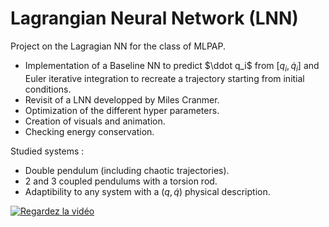 # Lagrangian Neural Network (LNN)

Project on the Lagragian NN for the class of MLPAP.

- Implementation of a Baseline NN to predict $\ddot q_i$ from $[q_i, \dot q_i]$ and Euler iterative integration to recreate a trajectory starting from initial conditions.
- Revisit of a LNN developped by Miles Cranmer.
- Optimization of the different hyper parameters.
- Creation of visuals and animation.
- Checking energy conservation.

Studied systems :
- Double pendulum (including chaotic trajectories).
- 2 and 3 coupled pendulums with a torsion rod.
- Adaptibility to any system with a $(q, \dot q)$ physical description.

[![Regardez la vidéo](https://raw.githubusercontent.com/yourusername/yourrepository/main/assets/thumbnail.jpg)](https://raw.githubusercontent.com/PyNoe/LNN/blob/main/Visuals/pendules_couples_tige_LNN_sub.mp4)
